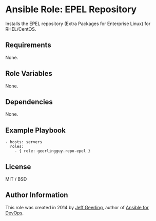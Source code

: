 # Ansible Role: EPEL Repository

Installs the EPEL repository (Extra Packages for Enterprise Linux) for RHEL/CentOS.

## Requirements

None.

## Role Variables

None.

## Dependencies

None.

## Example Playbook

    - hosts: servers
      roles:
        - { role: geerlingguy.repo-epel }

## License

MIT / BSD

## Author Information

This role was created in 2014 by [Jeff Geerling](http://jeffgeerling.com/), author of [Ansible for DevOps](http://ansiblefordevops.com/).

